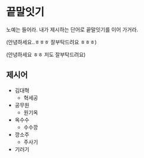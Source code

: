 # 끝말잇기

노예는 들어라. 내가 제시하는 단어로 끝말잇기를 이어 가거라.

(안녕하세요..ㅎㅎㅎ 잘부탁드려요 ㅎㅎㅎ)

(안녕하세요 ㅎㅎ 저도 잘부탁드려요)

## 제시어

- 김대혁
  - 혁세공
- 공무원
  - 원기옥
- 옥수수
  - 수수깡
- 깡소주
  - 주사기
- 기러기